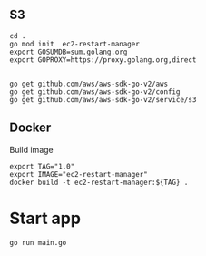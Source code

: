 ## S3
```
cd .
go mod init  ec2-restart-manager
export GOSUMDB=sum.golang.org
export GOPROXY=https://proxy.golang.org,direct


go get github.com/aws/aws-sdk-go-v2/aws
go get github.com/aws/aws-sdk-go-v2/config
go get github.com/aws/aws-sdk-go-v2/service/s3
```

## Docker

Build image

```
export TAG="1.0"
export IMAGE="ec2-restart-manager"
docker build -t ec2-restart-manager:${TAG} .
```

# Start app
```
go run main.go
```